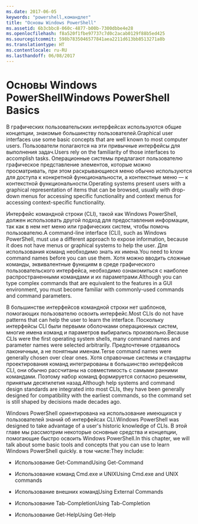 ```yaml
---
ms.date: 2017-06-05
keywords: "powershell,командлет"
title: "Основы Windows PowerShell"
ms.assetid: 6b3cbbc8-060c-4877-b00b-7300dbbe4e28
ms.openlocfilehash: f8a520f1fbe97737c7d0c2acab0129f88b5ed425
ms.sourcegitcommit: 598b7835046577841aea2211d613bb8513271a8b
ms.translationtype: HT
ms.contentlocale: ru-RU
ms.lasthandoff: 06/08/2017
---
```

# <a name="windows-powershell-basics"></a><span data-ttu-id="ccb00-103">Основы Windows PowerShell</span><span class="sxs-lookup"><span data-stu-id="ccb00-103">Windows PowerShell Basics</span></span>
<span data-ttu-id="ccb00-104">В графических пользовательских интерфейсах используются общие концепции, знакомые большинству пользователей.</span><span class="sxs-lookup"><span data-stu-id="ccb00-104">Graphical user interfaces use some basic concepts that are well known to most computer users.</span></span> <span data-ttu-id="ccb00-105">Пользователи полагаются на эти привычные интерфейсы для выполнения задач.</span><span class="sxs-lookup"><span data-stu-id="ccb00-105">Users rely on the familiarity of those interfaces to accomplish tasks.</span></span> <span data-ttu-id="ccb00-106">Операционные системы предлагают пользователю графическое представление элементов, которые можно просматривать, при этом раскрывающиеся меню обычно используются для доступа к конкретной функциональности, а контекстные меню — к контекстной функциональности.</span><span class="sxs-lookup"><span data-stu-id="ccb00-106">Operating systems present users with a graphical representation of items that can be browsed, usually with drop-down menus for accessing specific functionality and context menus for accessing context-specific functionality.</span></span>

<span data-ttu-id="ccb00-107">Интерфейс командной строки (CLI), такой как Windows PowerShell, должен использовать другой подход для предоставления информации, так как в нем нет меню или графических систем, чтобы помочь пользователю.</span><span class="sxs-lookup"><span data-stu-id="ccb00-107">A command-line interface (CLI), such as Windows PowerShell, must use a different approach to expose information, because it does not have menus or graphical systems to help the user.</span></span> <span data-ttu-id="ccb00-108">Для использования команд необходимо знать их имена.</span><span class="sxs-lookup"><span data-stu-id="ccb00-108">You need to know command names before you can use them.</span></span> <span data-ttu-id="ccb00-109">Хотя можно вводить сложные команды, эквивалентные функциям в среде графического пользовательского интерфейса, необходимо ознакомиться с наиболее распространенными командами и их параметрами.</span><span class="sxs-lookup"><span data-stu-id="ccb00-109">Although you can type complex commands that are equivalent to the features in a GUI environment, you must become familiar with commonly-used commands and command parameters.</span></span>

<span data-ttu-id="ccb00-110">В большинстве интерфейсов командной строки нет шаблонов, помогающих пользователю освоить интерфейс.</span><span class="sxs-lookup"><span data-stu-id="ccb00-110">Most CLIs do not have patterns that can help the user to learn the interface.</span></span> <span data-ttu-id="ccb00-111">Поскольку интерфейсы CLI были первыми оболочками операционных систем, многие имена команд и параметров выбирались произвольно.</span><span class="sxs-lookup"><span data-stu-id="ccb00-111">Because CLIs were the first operating system shells, many command names and parameter names were selected arbitrarily.</span></span> <span data-ttu-id="ccb00-112">Предпочтение отдавалось лаконичным, а не понятным именам.</span><span class="sxs-lookup"><span data-stu-id="ccb00-112">Terse command names were generally chosen over clear ones.</span></span> <span data-ttu-id="ccb00-113">Хотя справочные системы и стандарты проектирования команд интегрированы в большинство интерфейсов CLI, они обычно рассчитаны на совместимость с самыми ранними командами. Поэтому набор команд формируется согласно решениям, принятым десятилетия назад.</span><span class="sxs-lookup"><span data-stu-id="ccb00-113">Although help systems and command design standards are integrated into most CLIs, they have been generally designed for compatibility with the earliest commands, so the command set is still shaped by decisions made decades ago.</span></span>

<span data-ttu-id="ccb00-114">Windows PowerShell ориентирована на использование имеющихся у пользователей знаний об интерфейсах CLI.</span><span class="sxs-lookup"><span data-stu-id="ccb00-114">Windows PowerShell was designed to take advantage of a user's historic knowledge of CLIs.</span></span> <span data-ttu-id="ccb00-115">В этой главе мы рассмотрим некоторые основные средства и концепции, помогающие быстро освоить Windows PowerShell.</span><span class="sxs-lookup"><span data-stu-id="ccb00-115">In this chapter, we will talk about some basic tools and concepts that you can use to learn Windows PowerShell quickly.</span></span> <span data-ttu-id="ccb00-116">в том числе:</span><span class="sxs-lookup"><span data-stu-id="ccb00-116">They include:</span></span>

-   <span data-ttu-id="ccb00-117">Использование Get-Command</span><span class="sxs-lookup"><span data-stu-id="ccb00-117">Using Get-Command</span></span>

-   <span data-ttu-id="ccb00-118">Использование команд Cmd.exe и UNIX</span><span class="sxs-lookup"><span data-stu-id="ccb00-118">Using Cmd.exe and UNIX commands</span></span>

-   <span data-ttu-id="ccb00-119">Использование внешних команд</span><span class="sxs-lookup"><span data-stu-id="ccb00-119">Using External Commands</span></span>

-   <span data-ttu-id="ccb00-120">Использование Tab-Completion</span><span class="sxs-lookup"><span data-stu-id="ccb00-120">Using Tab-Completion</span></span>

-   <span data-ttu-id="ccb00-121">Использование Get-Help</span><span class="sxs-lookup"><span data-stu-id="ccb00-121">Using Get-Help</span></span>

